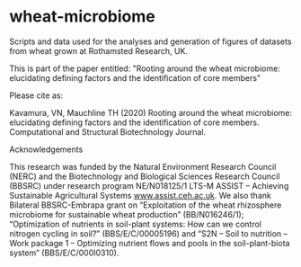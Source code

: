 # wheat-microbiome

Scripts and data used for the analyses and generation of figures of datasets from wheat grown at Rothamsted Research, UK.

This is part of the paper entitled: "Rooting around the wheat microbiome: elucidating defining factors and the identification of core members"

Please cite as: 

Kavamura, VN, Mauchline TH (2020) Rooting around the wheat microbiome: elucidating defining factors and the identification of core members.
Computational and Structural Biotechnology Journal. 

Acknowledgements

This research was funded by the Natural Environment Research Council (NERC) and the Biotechnology and Biological Sciences Research Council (BBSRC) under research program NE/N018125/1 LTS-M ASSIST – Achieving Sustainable Agricultural Systems www.assist.ceh.ac.uk. 
We also thank Bilateral BBSRC-Embrapa grant on “Exploitation of the wheat rhizosphere microbiome for sustainable wheat production” (BB/N016246/1); “Optimization of nutrients in soil-plant systems: How can we control nitrogen cycling in soil?” (BBS/E/C/00005196) and “S2N – Soil to nutrition – Work package 1 – Optimizing nutrient flows and pools in the soil-plant-biota system” (BBS/E/C/000I0310). 
